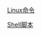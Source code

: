 [Linux命令](http://robot.czxy.com/docs/linux/chapter01/)


[Shell脚本](http://robot.czxy.com/docs/linux/chapter02/)


